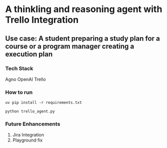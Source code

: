 # A thinkling and reasoning agent with Trello Integration

## Use case: A student preparing a study plan for a course or a program manager creating a execution plan

### Tech Stack

Agno
OpenAI
Trello


### How to run

```
uv pip install -r requirements.txt

python trello_agent.py
```

### Future Enhancements

1. Jira Integration
2. Playground fix
